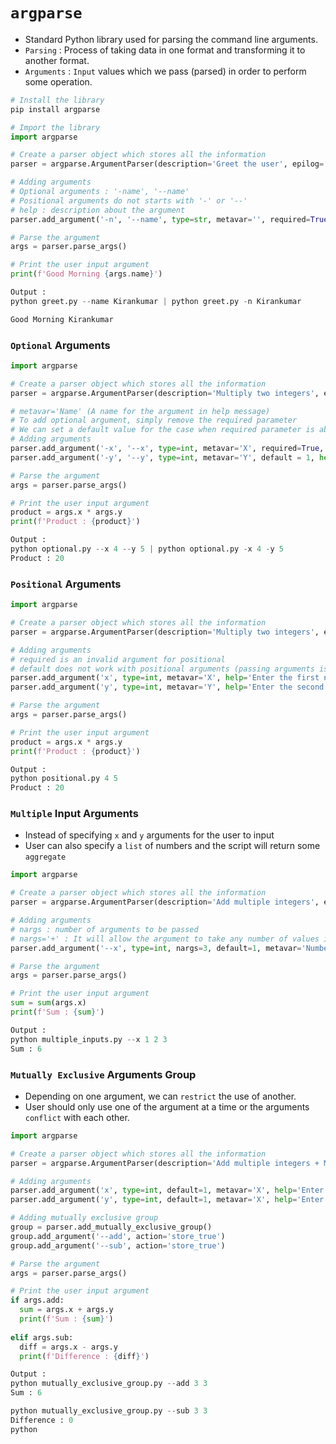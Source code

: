 # `argparse`

- Standard Python library used for parsing the command line arguments.
- `Parsing` : Process of taking data in one format and transforming it to another format.
- `Arguments` : `Input` values which we pass (parsed) in order to perform some operation.

```python
# Install the library
pip install argparse

# Import the library
import argparse

# Create a parser object which stores all the information
parser = argparse.ArgumentParser(description='Greet the user', epilog='Thank you for programming')

# Adding arguments
# Optional arguments : '-name', '--name'
# Positional arguments do not starts with '-' or '--'
# help : description about the argument
parser.add_argument('-n', '--name', type=str, metavar='', required=True, help='Enter the user name')

# Parse the argument
args = parser.parse_args()

# Print the user input argument
print(f'Good Morning {args.name}')

Output :
python greet.py --name Kirankumar | python greet.py -n Kirankumar

Good Morning Kirankumar
```

### `Optional` Arguments

```python
import argparse

# Create a parser object which stores all the information
parser = argparse.ArgumentParser(description='Multiply two integers', epilog='Thank you for programming')

# metavar='Name' (A name for the argument in help message)
# To add optional argument, simply remove the required parameter
# We can set a default value for the case when required parameter is absent 
# Adding arguments
parser.add_argument('-x', '--x', type=int, metavar='X', required=True, help='Enter the first number')
parser.add_argument('-y', '--y', type=int, metavar='Y', default = 1, help='Enter the second number')

# Parse the argument
args = parser.parse_args()

# Print the user input argument
product = args.x * args.y
print(f'Product : {product}')

Output :
python optional.py --x 4 --y 5 | python optional.py -x 4 -y 5
Product : 20
```

### `Positional` Arguments

```python
import argparse

# Create a parser object which stores all the information
parser = argparse.ArgumentParser(description='Multiply two integers', epilog='Thank you for programming')

# Adding arguments
# required is an invalid argument for positional
# default does not work with positional arguments (passing arguments is compulsory)
parser.add_argument('x', type=int, metavar='X', help='Enter the first number')
parser.add_argument('y', type=int, metavar='Y', help='Enter the second number')

# Parse the argument
args = parser.parse_args()

# Print the user input argument
product = args.x * args.y
print(f'Product : {product}')

Output :
python positional.py 4 5 
Product : 20
```

### `Multiple` Input Arguments
- Instead of specifying `x` and `y` arguments for the user to input
- User can also specify a `list` of numbers and the script will return some `aggregate`

```python
import argparse

# Create a parser object which stores all the information
parser = argparse.ArgumentParser(description='Add multiple integers', epilog='Thank you for programming')

# Adding arguments
# nargs : number of arguments to be passed 
# nargs='+' : It will allow the argument to take any number of values instead of only 3.
parser.add_argument('--x', type=int, nargs=3, default=1, metavar='Numbers', help='Enter the numbers')

# Parse the argument
args = parser.parse_args()

# Print the user input argument
sum = sum(args.x)
print(f'Sum : {sum}')

Output :
python multiple_inputs.py --x 1 2 3
Sum : 6
```

### `Mutually Exclusive` Arguments Group
- Depending on one argument, we can `restrict` the use of another.
- User should only use one of the argument at a time or the arguments `conflict` with each other.
```python
import argparse

# Create a parser object which stores all the information
parser = argparse.ArgumentParser(description='Add multiple integers + Mutually Exclusive Group', epilog='Thank you for programming')

# Adding arguments
parser.add_argument('x', type=int, default=1, metavar='X', help='Enter the first number')
parser.add_argument('y', type=int, default=1, metavar='X', help='Enter the second number')

# Adding mutually exclusive group
group = parser.add_mutually_exclusive_group()
group.add_argument('--add', action='store_true')
group.add_argument('--sub', action='store_true')

# Parse the argument
args = parser.parse_args()

# Print the user input argument
if args.add:
  sum = args.x + args.y
  print(f'Sum : {sum}')
  
elif args.sub:
  diff = args.x - args.y
  print(f'Difference : {diff}')

Output :
python mutually_exclusive_group.py --add 3 3
Sum : 6

python mutually_exclusive_group.py --sub 3 3
Difference : 0
python 
```

